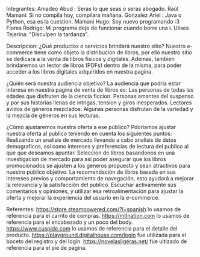 Integrantes:
Amadeo Abud : Seras lo que seas o seras abogado.
Raúl Mamaní: Si no compila hoy, compilara mañana.
Gonzalez Ariel : Java o Python, esa es la cuestion.
Mamani Hugo: Soy nuevo programando :3
Flores Rodrigo: Mi programa dejo de funcionar cuando borre una i.
Ulises Tejerina: "Disculpen la tardanza".

Descripcion:
¿Qué productos o servicios brindará nuestro sitio?
  Nuestro e-commerce tiene como objeto la distribucion de libros, por ello nuestro sitio
se dedicara a la venta de libros fisicos y digitales.  Ademas, tambien brindaremos un lector de libros (PDFs)
dentro de la misma, para poder acceder a los libros digitales adquiridos en nuestra pagina.

¿Quién será nuestra audiencia objetivo?
La audiencia que podria estar interesa en nuestra pagina de venta de libros es:
  Las personas de todas las edades que disfruten de la ciencia ficcion.
  Personas amantes del suspenso y por sus historias llenas de intrigas, tension y giros inesperados.
  Lectores ávidos de géneros mezclados: Algunas personas disfrutan de la variedad y la mezcla de géneros en sus lecturas.
  

¿Cómo ajustaremos nuestra oferta a ese público?
Pdoriamos ajustar nuestra oferta al publico teniendo en cuenta los siguientes puntos:
  Realizando un analisis de mercado llevando a cabo analisis de datos demograficos, asi como intereses y preferencias de lectura del publico
  al que que deseamos apuntar.
  Seleccion de libros basandonos en una investigacion de mercado para asi poder asegurar que los libros promocionados se ajusten a los generos 
  propuesto y sean atractivos para nuestro publico objetivo.
  La recomendación de libros basada en sus intereses previos y comportamiento de navegación, esto ayudará a mejorar la relevancia y la satisfacción del publico.
  Escuchar activamente sus comentarios y opiniones, y utilizar esa retroalimentación para ajustar la oferta y mejorar la experiencia del usuario en la e-commerce.
  

Referentes:
https://store.steampowered.com/?l=spanish lo usamos de referencia para el carrito de compras.
https://mtlnation.com lo usamos de referencia para el encabezado y un poco del body.
https://www.cuspide.com lo usamos de referencia para el detalle del producto.
https://playground.digitalhouse.com/login fue utilizada para el boceto del registro y del login.
https://novelasligeras.net/ fue ultizado de referencia para el pie de pagina.
